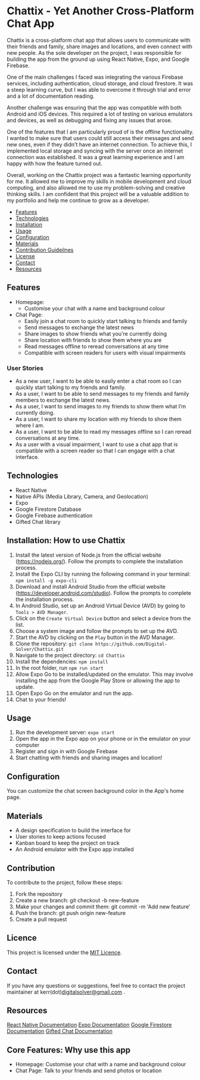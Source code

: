 # Chattix - Yet Another Cross-Platform Chat App

Chattix is a cross-platform chat app that allows users to communicate with their friends and family, share images and locations, and even connect with new people. As the sole developer on the project, I was responsible for building the app from the ground up using React Native, Expo, and Google Firebase.

One of the main challenges I faced was integrating the various Firebase services, including authentication, cloud storage, and cloud firestore. It was a steep learning curve, but I was able to overcome it through trial and error and a lot of documentation reading.

Another challenge was ensuring that the app was compatible with both Android and iOS devices. This required a lot of testing on various emulators and devices, as well as debugging and fixing any issues that arose.

One of the features that I am particularly proud of is the offline functionality. I wanted to make sure that users could still access their messages and send new ones, even if they didn't have an internet connection. To achieve this, I implemented local storage and syncing with the server once an internet connection was established. It was a great learning experience and I am happy with how the feature turned out.

Overall, working on the Chattix project was a fantastic learning opportunity for me. It allowed me to improve my skills in mobile development and cloud computing, and also allowed me to use my problem-solving and creative thinking skills. I am confident that this project will be a valuable addition to my portfolio and help me continue to grow as a developer.

* [Features](https://github.com/Digital-Solver/Chattix/readme.md#Features)
* [Technologies](https://github.com/Digital-Solver/Chattix/readme.md#Technologies)
* [Installation](https://github.com/Digital-Solver/Chattix/readme.md#Installation)
* [Usage](https://github.com/Digital-Solver/Chattix/readme.md#Usage)
* [Configuration](https://github.com/Digital-Solver/Chattix/readme.md#Configuration)
* [Materials](https://github.com/Digital-Solver/Chattix/readme.md#Materials)
* [Contribution Guideilnes](https://github.com/Digital-Solver/Chattix/readme.md#Contribution)
* [License](https://github.com/Digital-Solver/Chattix/readme.md#License)
* [Contact](https://github.com/Digital-Solver/Chattix/readme.md#Contact)
* [Resources](https://github.com/Digital-Solver/Chattix/readme.md#Resources)

## Features
* Homepage: 
  * Customise your chat with a name and background colour
* Chat Page:
  * Easily join a chat room to quickly start talking to friends and family
  * Send messages to exchange the latest news
  * Share images to show friends what you're currently doing
  * Share location with friends to show them where you are
  * Read messages offline to reread conversations at any time
  * Compatible with screen readers for users with visual impairments
  
 ### User Stories
- As a new user, I want to be able to easily enter a chat room so I can quickly start talking to my friends and family.
- As a user, I want to be able to send messages to my friends and family members to exchange the latest news.
- As a user, I want to send images to my friends to show them what I’m currently doing.
- As a user, I want to share my location with my friends to show them where I am.
- As a user, I want to be able to read my messages offline so I can reread conversations at any time.
- As a user with a visual impairment, I want to use a chat app that is compatible with a screen reader so that I can engage with a chat interface.

## Technologies
* React Native
* Native APIs (Media Library, Camera, and Geolocation)
* Expo
* Google Firestore Database
* Google Firebase authentication
* Gifted Chat library

## Installation: How to use Chattix

1. Install the latest version of Node.js from the official website (https://nodejs.org/). Follow the prompts to complete the installation process.
2. Install the Expo CLI by running the following command in your terminal: `npm install -g expo-cli`
3. Download and install Android Studio from the official website (https://developer.android.com/studio). Follow the prompts to complete the installation process.
4. In Android Studio, set up an Android Virtual Device (AVD) by going to `Tools > AVD Manager`.
5. Click on the `Create Virtual Device` button and select a device from the list.
6. Choose a system image and follow the prompts to set up the AVD.
7. Start the AVD by clicking on the `Play` button in the AVD Manager.
8. Clone the repository: `git clone https://github.com/Digital-Solver/Chattix.git`
9. Navigate to the project directory: `cd Chattix`
10. Install the dependencies: `npm install`
11. In the root folder, run `npm run start`
12. Allow Expo Go to be installed/updated on the emulator. This may involve installing the  app from the Google Play Store or allowing the app to update.
13. Open Expo Go on the emulator and run the app.
14. Chat to your friends!

## Usage
1. Run the development server: `expo start`
2. Open the app in the Expo app on your phone or in the emulator on your computer
3. Register and sign in with Google Firebase
4. Start chatting with friends and sharing images and location!

## Configuration
You can customize the chat screen background color in the App's home page.

## Materials
* A design specification to build the interface for
* User stories to keep actions focused
* Kanban board to keep the project on track
* An Android emulator with the Expo app installed

## Contribution
To contribute to the project, follow these steps:

1. Fork the repository
2. Create a new branch: git checkout -b new-feature
3. Make your changes and commit them: git commit -m 'Add new feature'
4. Push the branch: git push origin new-feature
5. Create a pull request

## Licence
This project is licensed under the [MIT Licence](https://opensource.org/licenses/MIT).

## Contact
If you have any questions or suggestions, feel free to contact the project maintainer at kerr(dot)digitalsolver@gmail.com .

## Resources
[React Native Documentation](https://reactnative.dev/docs/getting-started)
[Expo Documentation](https://docs.expo.io/)
[Google Firestore Documentation](https://firebase.google.com/docs/firestore)
[Gifted Chat Documentation](https://github.com/FaridSafi/react-native-gifted-chat)

## Core Features: Why use this app
- Homepage: Customise your chat with a name and background colour
- Chat Page: Talk to your friends and send photos or location
